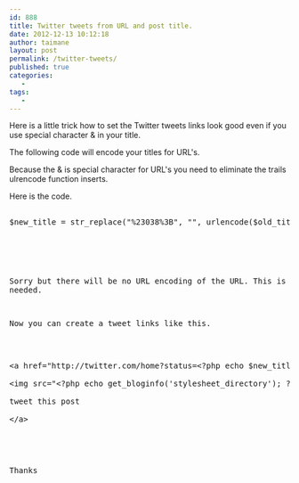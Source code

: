 ```yaml
---
id: 888
title: Twitter tweets from URL and post title.
date: 2012-12-13 10:12:18
author: taimane
layout: post
permalink: /twitter-tweets/
published: true
categories:
   -
tags:
   -
---
```

Here is a little trick how to set the Twitter tweets links look good even if you use special character & in your title.
The following code will encode your titles for URL's.
Because the & is special character for URL's you need to eliminate the trails ulrencode function inserts.

Here is the code.

<pre class="prettyprint">
$new_title = str_replace(&quot;%23038%3B&quot;, &quot;&quot;, urlencode($old_title) );
<pre></pre>

Sorry but there will be no URL encoding of the URL. This is not needed.
Now you can create a tweet links like this.

<pre class="prettyprint">
&lt;a href=&quot;http://twitter.com/home?status=&lt;?php echo $new_title.&quot;+&quot;.$URL; ?&gt;&quot;&gt;
&lt;img src=&quot;&lt;?php echo get_bloginfo('stylesheet_directory'); ?&gt;/img/twitter.png&quot; alt=&quot;&quot;&gt;
tweet this post					
&lt;/a&gt;
</pre>

Thanks  

